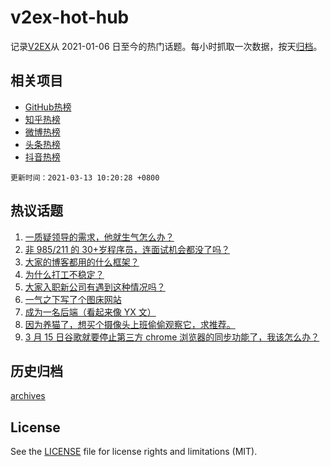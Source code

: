 # v2ex-hot-hub

 记录[V2EX](https://www.v2ex.com/)从 2021-01-06 日至今的热门话题。每小时抓取一次数据，按天[归档](archives)。
 
 ## 相关项目

- [GitHub热榜](https://github.com/lonnyzhang423/github-hot-hub)
- [知乎热榜](https://github.com/lonnyzhang423/zhihu-hot-hub)
- [微博热榜](https://github.com/lonnyzhang423/weibo-hot-hub)
- [头条热榜](https://github.com/lonnyzhang423/toutiao-hot-hub)
- [抖音热榜](https://github.com/lonnyzhang423/douyin-hot-hub)


 `更新时间：2021-03-13 10:20:28 +0800`

## 热议话题

1. [一质疑领导的需求，他就生气怎么办？](https://www.v2ex.com/t/761064)
1. [非 985/211 的 30+岁程序员，连面试机会都没了吗？](https://www.v2ex.com/t/760929)
1. [大家的博客都用的什么框架？](https://www.v2ex.com/t/760952)
1. [为什么打工不稳定？](https://www.v2ex.com/t/760965)
1. [大家入职新公司有遇到这种情况吗？](https://www.v2ex.com/t/760934)
1. [一气之下写了个图床网站](https://www.v2ex.com/t/761076)
1. [成为一名后端（看起来像 YX 文）](https://www.v2ex.com/t/760951)
1. [因为养猫了，想买个摄像头上班偷偷观察它，求推荐。](https://www.v2ex.com/t/761100)
1. [3 月 15 日谷歌就要停止第三方 chrome 浏览器的同步功能了，我该怎么办？](https://www.v2ex.com/t/761099)

## 历史归档

[archives](archives)

## License

See the [LICENSE](LICENSE) file for license rights and limitations (MIT).

